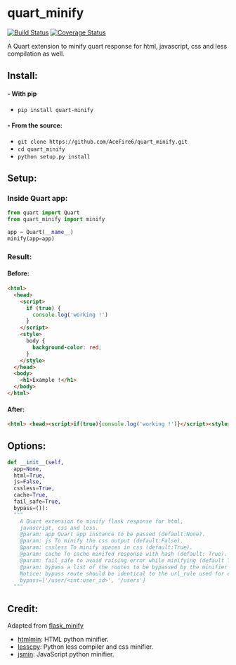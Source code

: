 # quart_minify
[![Build Status](https://travis-ci.org/AceFire6/quart_minify.svg?branch=master)](https://travis-ci.org/AceFire6/quart_minify)
[![Coverage Status](https://coveralls.io/repos/github/AceFire6/quart_minify/badge.svg?branch=master)](https://coveralls.io/github/AceFire6/quart_minify?branch=master)

A Quart extension to minify quart response for html, javascript, css and less compilation as well.</h3>

## Install:
#### - With pip
- `pip install quart-minify`

#### - From the source:
- `git clone https://github.com/AceFire6/quart_minify.git`
- `cd quart_minify`
- `python setup.py install`

## Setup:
### Inside Quart app:

```python
from quart import Quart
from quart_minify import minify

app = Quart(__name__)
minify(app=app)
```

### Result:

#### Before:
```html
<html>
  <head>
    <script>
      if (true) {
      	console.log('working !')
      }
    </script>
    <style>
      body {
      	background-color: red;
      }
    </style>
  </head>
  <body>
    <h1>Example !</h1>
  </body>
</html>
```
#### After:
```html
<html> <head><script>if(true){console.log('working !')}</script><style>body{background-color:red;}</style></head> <body> <h1>Example !</h1> </body> </html>
```

## Options:
```python
def __init__(self,
  app=None,
  html=True,
  js=False,
  cssless=True,
  cache=True,
  fail_safe=True,
  bypass=()):
  """
    A Quart extension to minify flask response for html,
    javascript, css and less.
    @param: app Quart app instance to be passed (default:None).
    @param: js To minify the css output (default:False).
    @param: cssless To minify spaces in css (default:True).
    @param: cache To cache minifed response with hash (default: True).
    @param: fail_safe to avoid raising error while minifying (default True).
    @param: bypass a list of the routes to be bypassed by the minifier
    Notice: bypass route should be identical to the url_rule used for example:
    bypass=['/user/<int:user_id>', '/users']
  """
```

## Credit:
Adapted from [flask_minify](https://github.com/mrf345/flask_minify)

- [htmlmin][1322354e]: HTML python minifier.
- [lesscpy][1322353e]: Python less compiler and css minifier.
- [jsmin][1322355e]: JavaScript python minifier.

[1322353e]: https://github.com/lesscpy/lesscpy "lesscpy repo"
[1322354e]: https://github.com/mankyd/htmlmin "htmlmin repo"
[1322355e]: https://github.com/tikitu/jsmin "jsmin repo"
